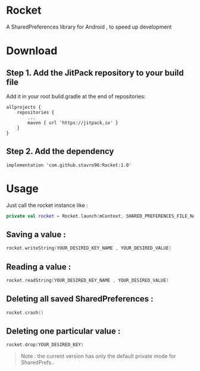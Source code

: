 # Rocket
A SharedPreferences library for Android , to speed up development

# Download 

## Step 1. Add the JitPack repository to your build file

Add it in your root build.gradle at the end of repositories:

```
allprojects {
	repositories {
		...
		maven { url 'https://jitpack.io' }
	}
}
```
## Step 2. Add the dependency

```
implementation 'com.github.stavro96:Rocket:1.0'
```

# Usage

Just call the rocket instance like : 

```Kotlin
private val rocket = Rocket.launch(mContext, SHARED_PREFERENCES_FILE_NAME)
```

## Saving a value : 

```Kotlin
rocket.writeString(YOUR_DESIRED_KEY_NAME , YOUR_DESIRED_VALUE)
```
## Reading a value : 

```Kotlin
rocket.readString(YOUR_DESIRED_KEY_NAME , YOUR_DESIRED_VALUE)
```

## Deleting all saved SharedPreferences : 

```Kotlin
rocket.crash()
```
## Deleting one particular value :

```Kotlin
rocket.drop(YOUR_DESIRED_KEY)
```

> Note : the current version has only the default private mode for SharedPrefs .
